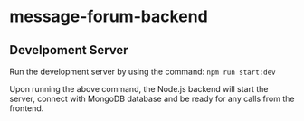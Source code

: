 # message-forum-backend

## Develpoment Server

Run the development server by using the command: `npm run start:dev`

Upon running the above command, the Node.js backend will start the server, connect with MongoDB database and be ready for any calls from the frontend.
